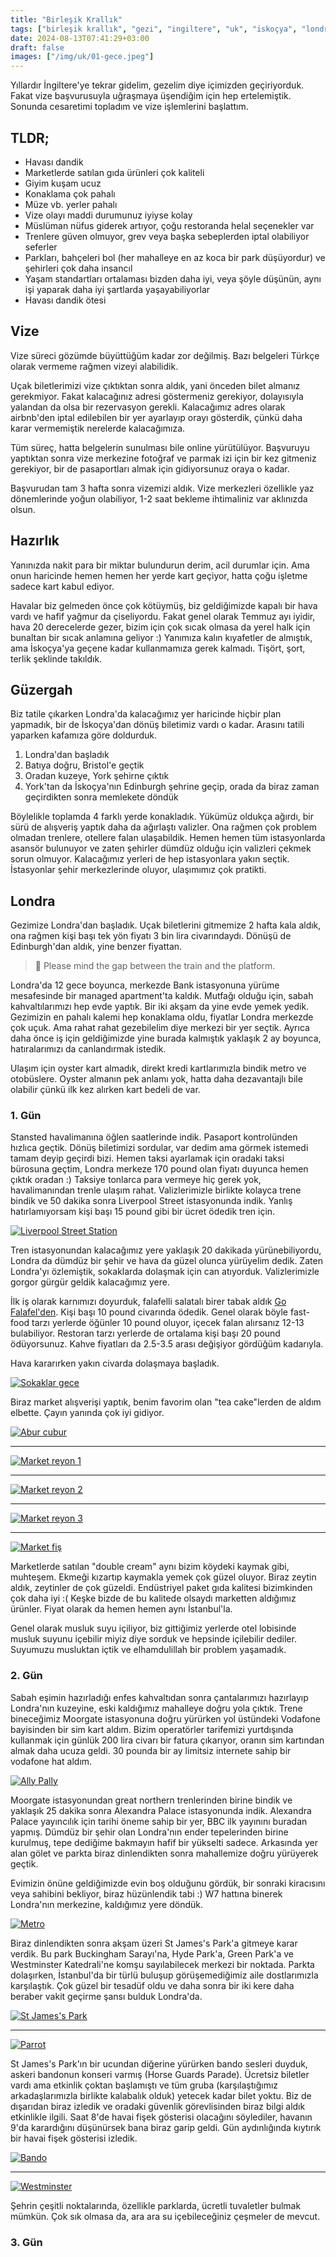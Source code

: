```yaml
---
title: "Birleşik Krallık"
tags: ["birleşik krallık", "gezi", "ingiltere", "uk", "iskoçya", "londra", "bristol", "york", "edinburgh", "vize"]
date: 2024-08-13T07:41:29+03:00
draft: false
images: ["/img/uk/01-gece.jpeg"]
---
```


Yıllardır İngiltere'ye tekrar gidelim, gezelim diye içimizden geçiriyorduk.
Fakat vize başvurusuyla uğraşmaya üşendiğim için hep ertelemiştik.
Sonunda cesaretimi topladım ve vize işlemlerini başlattım.

## TLDR;

* Havası dandik
* Marketlerde satılan gıda ürünleri çok kaliteli
* Giyim kuşam ucuz
* Konaklama çok pahalı
* Müze vb. yerler pahalı
* Vize olayı maddi durumunuz iyiyse kolay
* Müslüman nüfus giderek artıyor, çoğu restoranda helal seçenekler var
* Trenlere güven olmuyor, grev veya başka sebeplerden iptal olabiliyor seferler
* Parkları, bahçeleri bol (her mahalleye en az koca bir park düşüyordur) ve şehirleri çok daha insancıl
* Yaşam standartları ortalaması bizden daha iyi, veya şöyle düşünün, aynı işi yaparak daha iyi şartlarda yaşayabiliyorlar
* Havası dandik ötesi

## Vize

Vize süreci gözümde büyüttüğüm kadar zor değilmiş.
Bazı belgeleri Türkçe olarak vermeme rağmen vizeyi alabilidik.

Uçak biletlerimizi vize çıktıktan sonra aldık, yani önceden bilet almanız gerekmiyor.
Fakat kalacağınız adresi göstermeniz gerekiyor, dolayısıyla yalandan da olsa bir rezervasyon gerekli.
Kalacağımız adres olarak airbnb'den iptal edilebilen bir yer ayarlayıp orayı gösterdik, çünkü daha karar vermemiştik nerelerde kalacağımıza.

Tüm süreç, hatta belgelerin sunulması bile online yürütülüyor.
Başvuruyu yaptıktan sonra vize merkezine fotoğraf ve parmak izi için bir kez gitmeniz gerekiyor, bir de pasaportları almak için gidiyorsunuz oraya o kadar.

Başvurudan tam 3 hafta sonra vizemizi aldık.
Vize merkezleri özellikle yaz dönemlerinde yoğun olabiliyor, 1-2 saat bekleme ihtimaliniz var aklınızda olsun.

## Hazırlık

Yanınızda nakit para bir miktar bulundurun derim, acil durumlar için.
Ama onun haricinde hemen hemen her yerde kart geçiyor, hatta çoğu işletme sadece kart kabul ediyor.

Havalar biz gelmeden önce çok kötüymüş, biz geldiğimizde kapalı bir hava vardı ve hafif yağmur da çiseliyordu.
Fakat genel olarak Temmuz ayı iyidir, hava 20 derecelerde gezer, bizim için çok sıcak olmasa da yerel halk için bunaltan bir sıcak anlamına geliyor :)
Yanımıza kalın kıyafetler de almıştık, ama İskoçya'ya geçene kadar kullanmamıza gerek kalmadı.
Tişört, şort, terlik şeklinde takıldık.

## Güzergah

Biz tatile çıkarken Londra'da kalacağımız yer haricinde hiçbir plan yapmadık, bir de İskoçya'dan dönüş biletimiz vardı o kadar.
Arasını tatili yaparken kafamıza göre doldurduk.

1. Londra'dan başladık
2. Batıya doğru, Bristol'e geçtik
3. Oradan kuzeye, York şehirne çıktık
4. York'tan da İskoçya'nın Edinburgh şehrine geçip, orada da biraz zaman geçirdikten sonra memlekete döndük

Böylelikle toplamda 4 farklı yerde konakladık.
Yükümüz oldukça ağırdı, bir sürü de alışveriş yaptık daha da ağırlaştı valizler.
Ona rağmen çok problem olmadan trenlere, otellere falan ulaşabildik.
Hemen hemen tüm istasyonlarda asansör bulunuyor ve zaten şehirler dümdüz olduğu için valizleri çekmek sorun olmuyor.
Kalacağımız yerleri de hep istasyonlara yakın seçtik.
İstasyonlar şehir merkezlerinde oluyor, ulaşımımız çok pratikti.

## Londra

Gezimize Londra'dan başladık.
Uçak biletlerini gitmemize 2 hafta kala aldık, ona rağmen kişi başı tek yön fiyatı 3 bin lira civarındaydı.
Dönüşü de Edinburgh'dan aldık, yine benzer fiyattan.

> 📢 Please mind the gap between the train and the platform.

Londra'da 12 gece boyunca, merkezde Bank istasyonuna yürüme mesafesinde bir managed apartment'ta kaldık.
Mutfağı olduğu için, sabah kahvaltılarımızı hep evde yaptık.
Bir iki akşam da yine evde yemek yedik.
Gezimizin en pahalı kalemi hep konaklama oldu, fiyatlar Londra merkezde çok uçuk.
Ama rahat rahat gezebilelim diye merkezi bir yer seçtik.
Ayrıca daha önce iş için geldiğimizde yine burada kalmıştık yaklaşık 2 ay boyunca, hatıralarımızı da canlandırmak istedik.

Ulaşım için oyster kart almadık, direkt kredi kartlarımızla bindik metro ve otobüslere.
Oyster almanın pek anlamı yok, hatta daha dezavantajlı bile olabilir çünkü ilk kez alırken kart bedeli de var.

### 1. Gün

Stansted havalimanına öğlen saatlerinde indik.
Pasaport kontrolünden hızlıca geçtik.
Dönüş biletimizi sordular, var dedim ama görmek istemedi tamam deyip geçirdi bizi.
Hemen taksi ayarlamak için oradaki taksi bürosuna geçtim, Londra merkeze 170 pound olan fiyatı duyunca hemen çıktık oradan :)
Taksiye tonlarca para vermeye hiç gerek yok, havalimanından trenle ulaşım rahat.
Valizlerimizle birlikte kolayca trene bindik ve 50 dakika sonra Liverpool Street istasyonunda indik.
Yanlış hatırlamıyorsam kişi başı 15 pound gibi bir ücret ödedik tren için.

[![Liverpool Street Station](/img/uk/01-liverpool-street-station-thumb.jpg)](/img/uk/01-liverpool-street-station.jpeg)

Tren istasyonundan kalacağımız yere yaklaşık 20 dakikada yürünebiliyordu, Londra da dümdüz bir şehir ve hava da güzel olunca yürüyelim dedik.
Zaten Londra'yı özlemiştik, sokaklarda dolaşmak için can atıyorduk.
Valizlerimizle gorgor gürgür geldik kalacağımız yere.

İlk iş olarak karnımızı doyurduk, falafelli salatalı birer tabak aldık [Go Falafel'den](https://maps.app.goo.gl/bnzG1NSXZNEWex4S6).
Kişi başı 10 pound civarında ödedik.
Genel olarak böyle fast-food tarzı yerlerde öğünler 10 pound oluyor, içecek falan alırsanız 12-13 bulabiliyor.
Restoran tarzı yerlerde de ortalama kişi başı 20 pound ödüyorsunuz.
Kahve fiyatları da 2.5-3.5 arası değişiyor gördüğüm kadarıyla.

Hava kararırken yakın civarda dolaşmaya başladık.

[![Sokaklar gece](/img/uk/01-night-street-thumb.jpg)](/img/uk/01-night-street.jpeg)


Biraz market alışverişi yaptık, benim favorim olan "tea cake"lerden de aldım elbette.
Çayın yanında çok iyi gidiyor.

[![Abur cubur](/img/uk/01-tea-cakes-thumb.jpg)](/img/uk/01-tea-cakes.jpeg)

---
[![Market reyon 1](/img/uk/01-market-thumb.jpg)](/img/uk/01-market.jpeg)

---
[![Market reyon 2](/img/uk/01-market-raf-thumb.jpg)](/img/uk/01-market-raf.jpeg)

---
[![Market reyon 3](/img/uk/01-market-raf-2-thumb.jpg)](/img/uk/01-market-raf-2.jpeg)

---
[![Market fiş](/img/uk/01-sainsbury-fis-thumb.jpg)](/img/uk/01-sainsbury-fis.jpeg)

Marketlerde satılan "double cream" aynı bizim köydeki kaymak gibi, muhteşem.
Ekmeği kızartıp kaymakla yemek çok güzel oluyor.
Biraz zeytin aldık, zeytinler de çok güzeldi.
Endüstriyel paket gıda kalitesi bizimkinden çok daha iyi :(
Keşke bizde de bu kalitede olsaydı marketten aldığımız ürünler.
Fiyat olarak da hemen hemen aynı İstanbul'la.

Genel olarak musluk suyu içiliyor, biz gittiğimiz yerlerde otel lobisinde musluk suyunu içebilir miyiz diye sorduk ve hepsinde içilebilir dediler.
Suyumuzu musluktan içtik ve elhamdulillah bir problem yaşamadık.

### 2. Gün

Sabah eşimin hazırladığı enfes kahvaltıdan sonra çantalarımızı hazırlayıp Londra'nın kuzeyine, eski kaldığımız mahalleye doğru yola çıktık.
Trene bineceğimiz Moorgate istasyonuna doğru yürürken yol üstündeki Vodafone bayisinden bir sim kart aldım.
Bizim operatörler tarifemizi yurtdışında kullanmak için günlük 200 lira civarı bir fatura çıkarıyor, oranın sim kartından almak daha ucuza geldi.
30 pounda bir ay limitsiz internete sahip bir vodafone hat aldım.

[![Ally Pally](/img/uk/02/02-ally-pally-thumb.jpg)](/img/uk/02/02-ally-pally.jpeg)

Moorgate istasyonundan great northern trenlerinden birine bindik ve yaklaşık 25 dakika sonra Alexandra Palace istasyonunda indik.
Alexandra Palace yayıncılık için tarihi öneme sahip bir yer, BBC ilk yayınını buradan yapmış.
Dümdüz bir şehir olan Londra'nın ender tepelerinden birine kurulmuş, tepe dediğime bakmayın hafif bir yükselti sadece.
Arkasında yer alan gölet ve parkta biraz dinlendikten sonra mahallemize doğru yürüyerek geçtik.

Evimizin önüne geldiğimizde evin boş olduğunu gördük, bir sonraki kiracısını veya sahibini bekliyor, biraz hüzünlendik tabi :)
W7 hattına binerek Londra'nın merkezine, kaldığımız yere döndük.

[![Metro](/img/uk/02/02-tube-thumb.jpg)](/img/uk/02/02-tube.jpeg)

Biraz dinlendikten sonra akşam üzeri St James's Park'a gitmeye karar verdik.
Bu park Buckingham Sarayı'na, Hyde Park'a, Green Park'a ve Westminster Katedrali'ne komşu sayılabilecek merkezi bir noktada.
Parkta dolaşırken, İstanbul'da bir türlü buluşup görüşemediğimiz aile dostlarımızla karşılaştık.
Çok güzel bir tesadüf oldu ve daha sonra bir iki kere daha beraber vakit geçirme şansı bulduk Londra'da.

[![St James's Park](/img/uk/02/02-stjames-2-thumb.jpg)](/img/uk/02/02-stjames-2.jpeg)

---
[![Parrot](/img/uk/02/02-parrot-thumb.jpg)](/img/uk/02/02-parrot.jpeg)

St James's Park'ın bir ucundan diğerine yürürken bando sesleri duyduk, askeri bandonun konseri varmış (Horse Guards Parade).
Ücretsiz biletler vardı ama etkinlik çoktan başlamıştı ve tüm gruba (karşılaştığımız arkadaşlarımızla birlikte kalabalık olduk) yetecek kadar bilet yoktu.
Biz de dışarıdan biraz izledik ve oradaki güvenlik görevlisinden biraz bilgi aldık etkinlikle ilgili.
Saat 8'de havai fişek gösterisi olacağını söylediler, havanın 9'da karardığını düşünürsek bana biraz garip geldi.
Gün aydınlığında kıytırık bir havai fişek gösterisi izledik.

[![Bando](/img/uk/02/02-stjames-thumb.jpg)](/img/uk/02/02-stjames.jpeg)

---

[![Westminster](/img/uk/02/02-westminster-thumb.jpg)](/img/uk/02/02-westminster.jpeg)

Şehrin çeşitli noktalarında, özellikle parklarda, ücretli tuvaletler bulmak mümkün.
Çok sık olmasa da, ara ara su içebileceğiniz çeşmeler de mevcut.

### 3. Gün

